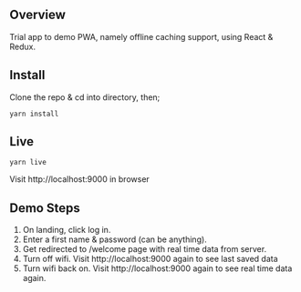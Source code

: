 ## Overview

Trial app to demo PWA, namely offline caching support,
using React & Redux.

## Install

Clone the repo & cd into directory, then;

```
yarn install
```

## Live

```
yarn live
```

Visit http://localhost:9000 in browser

## Demo Steps
1. On landing, click log in.
2. Enter a first name & password (can be anything).  
3. Get redirected to /welcome page with real time data from server.
4. Turn off wifi. Visit http://localhost:9000 again to see last saved data
5. Turn wifi back on. Visit http://localhost:9000 again to see real time data again.
